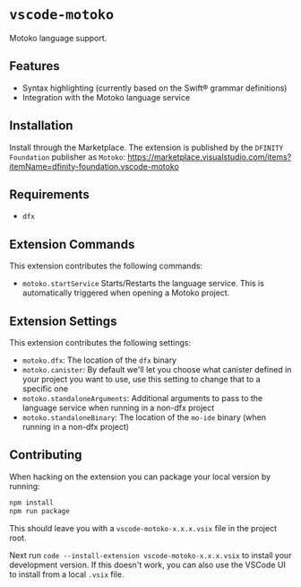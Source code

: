 # `vscode-motoko`

Motoko language support.

## Features

- Syntax highlighting (currently based on the Swift® grammar definitions)
- Integration with the Motoko language service

## Installation

Install through the Marketplace. The extension is published by the `DFINITY Foundation` publisher as `Motoko`:
https://marketplace.visualstudio.com/items?itemName=dfinity-foundation.vscode-motoko

## Requirements

- `dfx`

## Extension Commands

This extension contributes the following commands:

- `motoko.startService` Starts/Restarts the language service. This is automatically triggered when opening a Motoko project.

## Extension Settings

This extension contributes the following settings:

- `motoko.dfx`: The location of the `dfx` binary
- `motoko.canister`: By default we'll let you choose what canister defined in your project you want to use, use this setting to change that to a specific one
- `motoko.standaloneArguments`: Additional arguments to pass to the language service when running in a non-dfx project
- `motoko.standaloneBinary`: The location of the `mo-ide` binary (when running in a non-dfx project)

## Contributing

When hacking on the extension you can package your local version by running:

```bash
npm install
npm run package
```

This should leave you with a `vscode-motoko-x.x.x.vsix` file in the project root.

Next run `code --install-extension vscode-motoko-x.x.x.vsix` to install your development version. If this doesn't work, you can also use the VSCode UI to install from a local `.vsix` file.
